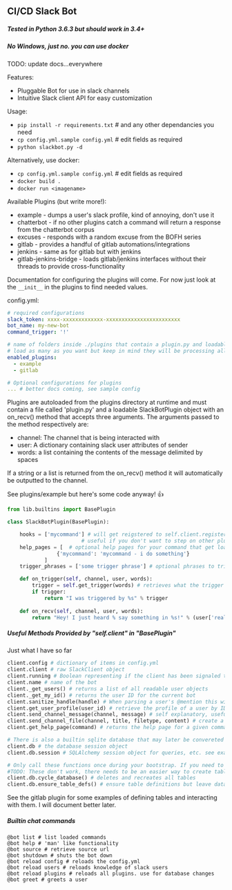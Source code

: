 ##  CI/CD Slack Bot

#####     Tested in Python 3.6.3 but should work in 3.4+
#####     No Windows, just no. you can use docker

TODO: update docs...everywhere

Features:

 * Pluggable Bot for use in slack channels
 * Intuitive Slack client API for easy customization

Usage:

 * `pip install -r requirements.txt` # and any other dependancies you need
 * `cp config.yml.sample config.yml` # edit fields as required
 * `python slackbot.py -d`

Alternatively, use docker:

 * `cp config.yml.sample config.yml` # edit fields as required
 * `docker build .`
 * `docker run <imagename>`

Available Plugins (but write more!):

 * example - dumps a user's slack profile, kind of annoying, don't use it
 * chatterbot - if no other plugins catch a command will return a response from the chatterbot corpus
 * excuses - responds with a random excuse from the BOFH series
 * gitlab - provides a handful of gitlab automations/integrations
 * jenkins - same as for gitlab but with jenkins
 * gitlab-jenkins-bridge - loads gitlab/jenkins interfaces without their threads to provide cross-functionality

Documentation for configuring the plugins will come. For now just look at the `__init__` in the plugins to find needed values.

config.yml:

```yaml
# required configurations
slack_token: xxxx-xxxxxxxxxxxxx-xxxxxxxxxxxxxxxxxxxxxxxx
bot_name: my-new-bot
command_trigger: '!'

# name of folders inside ./plugins that contain a plugin.py and loadable object (see below)
# load as many as you want but keep in mind they will be processing all events in parallel
enabled_plugins:
  - example
  - gitlab

# Optional configurations for plugins
... # better docs coming, see sample config
```

Plugins are autoloaded from the plugins directory at runtime and must contain a file called 'plugin.py' and a loadable SlackBotPlugin object with an on_recv() method that accepts three arguments. The arguments passed to the method respectively are:

 * channel: The channel that is being interacted with
 * user: A dictionary containing slack user attributes of sender
 * words: a list containing the contents of the message delimited by spaces

If a string or a list is returned from the on_recv() method it will automatically be outputted to the channel.

See plugins/example but here's some code anyway! :+1:

```python
from lib.builtins import BasePlugin

class SlackBotPlugin(BasePlugin):

    hooks = ['mycommand'] # will get reigstered to self.client.registered_hooks
                        # useful if you don't want to step on other plugins toes
    help_pages = [  # optional help pages for your command that get loaded by builtin help plugin
                {'mycommand': 'mycommand - i do something'}
            ]
    trigger_phrases = ['some trigger phrase'] # optional phrases to trigger your plugin

    def on_trigger(self, channel, user, words):
        trigger = self.get_trigger(words) # retrieves what the trigger was or None
        if trigger:
            return "I was triggered by %s" % trigger
    
    def on_recv(self, channel, user, words):
    	return "Hey! I just heard % say something in %s!" % (user['real_name'], channel)
```

##### Useful Methods Provided by "self.client" in "BasePlugin"

Just what I have so far

```python
client.config # dictionary of items in config.yml
client.client # raw SlackClient object
client.running # Boolean representing if the client has been signaled to shutdown, useful for threading
client.name # name of the bot
client._get_users() # returns a list of all readable user objects
client._get_my_id() # returns the user ID for the current bot
client.sanitize_handle(handle) # When parsing a user's @mention this will return a string formatted with just the user_id
client.get_user_profile(user_id) # retrieve the profile of a user by ID
client.send_channel_message(channel, message) # self explanatory, useful to send messages at different points in callback
client.send_channel_file(channel, title, filetype, content) # create a snippet in the channel. filetype can be language for syntax hilighting
client.get_help_page(command) # returns the help page for a given command

# There is also a builtin sqlite database that may later be convereted to mysql or something, code works the same no matter what
client.db # the database session object
client.db.session # SQLAlchemy session object for queries, etc. see example gitlab plugin

# Only call these functions once during your bootstrap. If you need to reload the database while running, reload the plugin as shown below.
#TODO: These don't work, there needs to be an easier way to create tables. see gitlab plugin for current work around
client.db.cycle_database() # deletes and recreates all tables
client.db.ensure_table_defs() # ensure table definitions but leave data in tact
```

See the gitlab plugin for some examples of defining tables and interacting with them. I will document better later.


##### Builtin chat commands
```
@bot list # list loaded commands
@bot help # 'man' like functionality
@bot source # retrieve source url
@bot shutdown # shuts the bot down
@bot reload config # reloads the config.yml
@bot reload users # reloads knowledge of slack users
@bot reload plugins # reloads all plugins. use for database changes
@bot greet # greets a user
```
